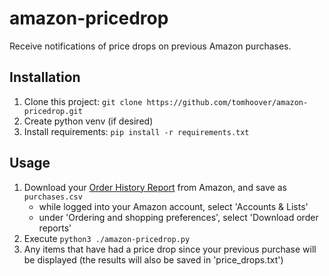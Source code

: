 # amazon-pricedrop
Receive notifications of price drops on previous Amazon purchases.

## Installation
1. Clone this project: `git clone https://github.com/tomhoover/amazon-pricedrop.git`
1. Create python venv (if desired)
1. Install requirements: `pip install -r requirements.txt`

## Usage
1. Download your [Order History Report](https://www.amazon.com/b2b/reports) from Amazon, and save as `purchases.csv`
    - while logged into your Amazon account, select 'Accounts & Lists'
    - under 'Ordering and shopping preferences', select 'Download order reports'
1. Execute `python3 ./amazon-pricedrop.py`
1. Any items that have had a price drop since your previous purchase will be displayed (the results will also be saved in 'price_drops.txt')
